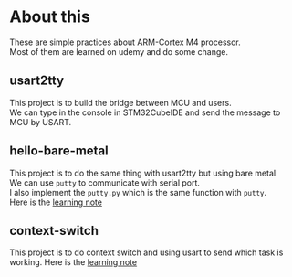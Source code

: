 # About this

These are simple practices about ARM-Cortex M4 processor.  
Most of them are learned on udemy and do some change.

## usart2tty
This project is to build the bridge between MCU and users.  
We can type in the console in STM32CubeIDE and send the message to
MCU by USART.

## hello-bare-metal  
This project is to do the same thing with usart2tty but using bare metal  
We can use `putty` to communicate with serial port.  
I also implement the `putty.py` which is the same function with `putty`.  
Here is the [learning note](https://hackmd.io/@wanghanchi/cm4-cm4hbm)  

## context-switch
This project is to do context switch and using usart to send which task is  
working. Here is the [learning note](https://hackmd.io/QHc9-LluQEqTrlHtnm2P1Q)  

